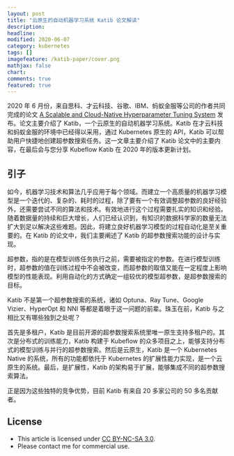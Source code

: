 ```yaml
---
layout: post
title: "云原生的自动机器学习系统 Katib 论文解读"
description: 
headline:
modified: 2020-06-07
category: kubernetes
tags: []
imagefeature: /katib-paper/cover.png
mathjax: false
chart:
comments: true
featured: true
---
```


2020 年 6 月份，来自思科、才云科技、谷歌、IBM、蚂蚁金服等公司的作者共同完成的论文 [A Scalable and Cloud-Native Hyperparameter Tuning System](https://arxiv.org/abs/2006.02085) 发布。论文主要介绍了 Katib，一个云原生的自动机器学习系统。Katib 在才云科技和蚂蚁金服的环境中已经得以采用，通过 Kubernetes 原生的 API，Katib 可以帮助用户快捷地创建超参数搜索任务。这一文章主要介绍了 Katib 论文中的主要内容，在最后会与您分享 Kubeflow Katib 在 2020 年的版本更新计划。

## 引子

如今，机器学习技术和算法几乎应用于每个领域。而建立一个高质量的机器学习模型是一个迭代的、复杂的、耗时的过程，除了要有一个有效调整超参数的良好经验外，还需要尝试不同的算法和技术。有效地进行这个过程需要扎实的知识和经验。随着数据量的持续和巨大增长，人们已经认识到，有知识的数据科学家的数量无法扩大到足以解决这些难题。因此，将建立良好机器学习模型的过程自动化是至关重要的。在 Katib 的论文中，我们主要阐述了 Katib 的超参数搜索功能的设计与实现。

超参数，指的是在模型训练任务执行之前，需要被指定的参数。在进行模型训练时，超参数的值在训练过程中不会被改变，而超参数的取值又能在一定程度上影响模型的性能表现。利用自动化的方式确定一组较优的模型超参数，是超参数搜索的目标。

Katib 不是第一个超参数搜索的系统，诸如 Optuna、Ray Tune、Google Vizier、HyperOpt 和 NNI 等都是着眼于这一问题的前辈。珠玉在前，Katib 与之相比又有哪些独到之处呢？

首先是多租户，Katib 是目前开源的超参数搜索系统里唯一原生支持多租户的。其次是分布式的训练能力，Katib 构建于 Kubeflow 的众多项目之上，能够支持分布式的模型训练与并行的超参数搜索。然后是云原生，Katib 是一个 Kubernetes Native 的系统，所有的功能都依托于 Kubernetes 的扩展性能力实现，是一个云原生的系统。最后，是扩展性，Katib 的架构易于扩展，能够集成不同的超参数搜索算法。

正是因为这些独特的竞争优势，目前 Katib 有来自 20 多家公司的 50 多名贡献者。

## License

- This article is licensed under [CC BY-NC-SA 3.0](https://creativecommons.org/licenses/by-nc-sa/3.0/).
- Please contact me for commercial use.
